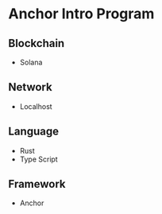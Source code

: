 # Anchor Intro Program

## Blockchain

-   Solana

## Network

-   Localhost

## Language

-   Rust
-   Type Script

## Framework

-   Anchor
